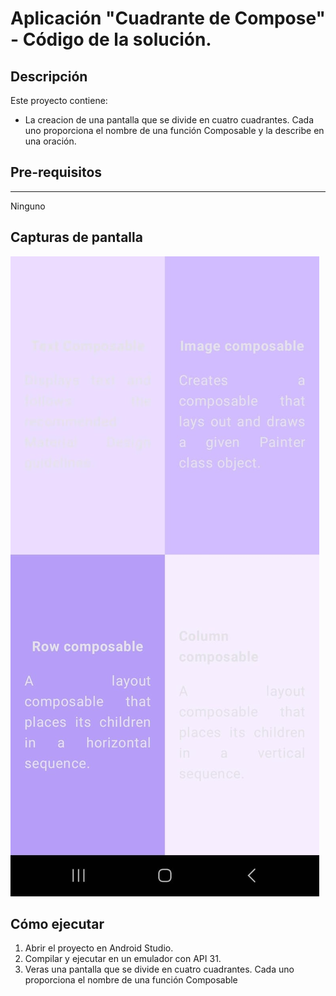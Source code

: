 # Aplicación "Cuadrante de Compose" - Código de la solución.

## Descripción

Este proyecto contiene:
- La creacion de una pantalla que se divide en cuatro cuadrantes. Cada uno proporciona el nombre de una función Composable y la describe en una oración.
  
## Pre-requisitos
--------------
Ninguno 

## Capturas de pantalla

![Imagen con texto en pantalla](https://github.com/dannyredpy/ipdm-oto-2025-_-osvaldo_candia-_ejercicios-3-c/blob/main/image4.jpeg?raw=true)

## Cómo ejecutar
1. Abrir el proyecto en Android Studio.
2. Compilar y ejecutar en un emulador con API 31.
3. Veras una pantalla que se divide en cuatro cuadrantes. Cada uno proporciona el nombre de una función Composable
